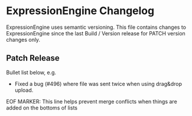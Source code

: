 # ExpressionEngine Changelog

ExpressionEngine uses semantic versioning. This file contains changes to ExpressionEngine since the last Build / Version release for PATCH version changes only.

## Patch Release

Bullet list below, e.g.
   - Fixed a bug (#496) where file was sent twice when using drag&drop upload.



EOF MARKER: This line helps prevent merge conflicts when things are
added on the bottoms of lists

